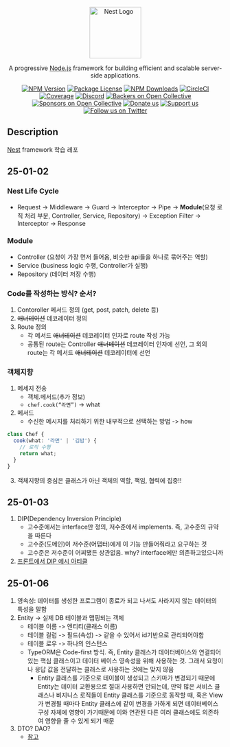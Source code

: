 <p align="center">
  <a href="http://nestjs.com/" target="blank"><img src="https://nestjs.com/img/logo-small.svg" width="120" alt="Nest Logo" /></a>
</p>

[circleci-image]: https://img.shields.io/circleci/build/github/nestjs/nest/master?token=abc123def456
[circleci-url]: https://circleci.com/gh/nestjs/nest

  <p align="center">A progressive <a href="http://nodejs.org" target="_blank">Node.js</a> framework for building efficient and scalable server-side applications.</p>
    <p align="center">
<a href="https://www.npmjs.com/~nestjscore" target="_blank"><img src="https://img.shields.io/npm/v/@nestjs/core.svg" alt="NPM Version" /></a>
<a href="https://www.npmjs.com/~nestjscore" target="_blank"><img src="https://img.shields.io/npm/l/@nestjs/core.svg" alt="Package License" /></a>
<a href="https://www.npmjs.com/~nestjscore" target="_blank"><img src="https://img.shields.io/npm/dm/@nestjs/common.svg" alt="NPM Downloads" /></a>
<a href="https://circleci.com/gh/nestjs/nest" target="_blank"><img src="https://img.shields.io/circleci/build/github/nestjs/nest/master" alt="CircleCI" /></a>
<a href="https://coveralls.io/github/nestjs/nest?branch=master" target="_blank"><img src="https://coveralls.io/repos/github/nestjs/nest/badge.svg?branch=master#9" alt="Coverage" /></a>
<a href="https://discord.gg/G7Qnnhy" target="_blank"><img src="https://img.shields.io/badge/discord-online-brightgreen.svg" alt="Discord"/></a>
<a href="https://opencollective.com/nest#backer" target="_blank"><img src="https://opencollective.com/nest/backers/badge.svg" alt="Backers on Open Collective" /></a>
<a href="https://opencollective.com/nest#sponsor" target="_blank"><img src="https://opencollective.com/nest/sponsors/badge.svg" alt="Sponsors on Open Collective" /></a>
  <a href="https://paypal.me/kamilmysliwiec" target="_blank"><img src="https://img.shields.io/badge/Donate-PayPal-ff3f59.svg" alt="Donate us"/></a>
    <a href="https://opencollective.com/nest#sponsor"  target="_blank"><img src="https://img.shields.io/badge/Support%20us-Open%20Collective-41B883.svg" alt="Support us"></a>
  <a href="https://twitter.com/nestframework" target="_blank"><img src="https://img.shields.io/twitter/follow/nestframework.svg?style=social&label=Follow" alt="Follow us on Twitter"></a>
</p>
  <!--[![Backers on Open Collective](https://opencollective.com/nest/backers/badge.svg)](https://opencollective.com/nest#backer)
  [![Sponsors on Open Collective](https://opencollective.com/nest/sponsors/badge.svg)](https://opencollective.com/nest#sponsor)-->

## Description

[Nest](https://github.com/nestjs/nest) framework 학습 레포

## 25-01-02

### Nest Life Cycle

- Request -> Middleware -> Guard -> Interceptor -> Pipe -> **Module**(요청 로직 처리 부분, Controller, Service, Repository) -> Exception Filter -> Interceptor -> Response

### Module

- Controller (요청이 가장 먼저 들어옴, 비슷한 api들을 하나로 묶어주는 역할)
- Service (business logic 수행, Controller가 실행)
- Repository (데이터 저장 수행)

### Code를 작성하는 방식? 순서?

1. Contoroller 메서드 정의 (get, post, patch, delete 등)
2. ~~애너테이션~~ 데코레이터 정의
3. Route 정의
   - 각 메서드 ~~애너테이션~~ 데코레이터 인자로 route 작성 가능
   - 공통된 route는 Controller ~~애너테이션~~ 데코레이터 인자에 선언, 그 외의 route는 각 메서드 ~~애너테이션~~ 데코레이터에 선언

### 객체지향

1. 메세지 전송
   - 객체.메서드(추가 정보)
   - `chef.cook(“라면”)` -> what
2. 메서드
   - 수신한 메시지를 처리하기 위한 내부적으로 선택하는 방법 -> how

```ts
class Chef {
  cook(what: '라면' | '김밥') {
    // 로직 수행
    return what;
  }
}
```

3. 객체지향의 중심은 클래스가 아닌 객체의 역할, 책임, 협력에 집중!!

## 25-01-03

1. DIP(Dependency Inversion Principle)
   - 고수준에서는 interface만 정의, 저수준에서 implements. 즉, 고수준의 규약을 따른다
   - 고수준(도메인)이 저수준(어댑터)에게 이 기능 만들어줘라고 요구하는 것
   - 고수준은 저수준이 어찌됐든 상관없음. why? interface에만 의존하고있으니까
2. [프론트에서 DIP 예시 아티클](https://velog.io/@yesbb/%EB%A6%AC%EC%95%A1%ED%8A%B8%EC%97%90%EC%84%9C-%EC%9D%98%EC%A1%B4%EC%84%B1-%EC%97%AD%EC%A0%84-%EC%9B%90%EC%B9%99%EC%9D%84-%EC%A0%81%EC%9A%A9%ED%95%B4%EB%B3%B4%EC%95%98%EB%8B%A4feat.-%EC%A2%8B%EC%9D%80%EC%84%A4%EA%B3%84%EB%9E%80%EB%AC%B4%EC%97%87%EC%9D%BC%EA%B9%8C)

## 25-01-06

1. 영속성: 데이터를 생성한 프로그램이 종료가 되고 나서도 사라지지 않는 데이터의 특성을 말함
2. Entity -> 실제 DB 테이블과 맵핑되는 객체
   - 테이블 이름 -> 엔티티(클래스 이름)
   - 테이블 컬럼 -> 필드(속성) -> 같을 수 있어서 id기반으로 관리되어야함
   - 테이블 로우 -> 하나의 인스턴스
   - TypeORM은 Code-first 방식. 즉, Entity 클래스가 데이터베이스와 연결되어있는 핵심 클래스이고 데이터 베이스 영속성을 위해 사용하는 것. 그래서 요청이나 응답 값을 전달하는 클래스로 사용하는 것에는 맞지 않음
     - Entity 클래스를 기준으로 테이블이 생성되고 스키마가 변경되기 때문에 Entity는 데이터 교환용으로 절대 사용하면 안되는데, 만약 많은 서비스 클래스나 비지니스 로직들이 Entity 클래스를 기준으로 동작할 때, 혹은 View가 변경될 때마다 Entity 클래스에 같이 변경을 가하게 되면 데이터베이스 구성 자체에 영향이 가기때문에 이와 연관된 다른 여러 클래스에도 의존하여 영향을 줄 수 있게 되기 때문
3. DTO? DAO?
   - [참고](https://cdragon.tistory.com/m/entry/NestJS-1-NestJS%EC%9D%98-%EA%B5%AC%EC%A1%B0-%EB%B0%8F-%EA%B4%80%EB%A0%A8-%EC%9A%A9%EC%96%B4-%EC%A0%95%EB%A6%AC%EB%B0%B1%EC%97%94%EB%93%9C%EC%9D%98-%EB%AA%A8%EB%93%A0-%EA%B2%83?category=1070665)
